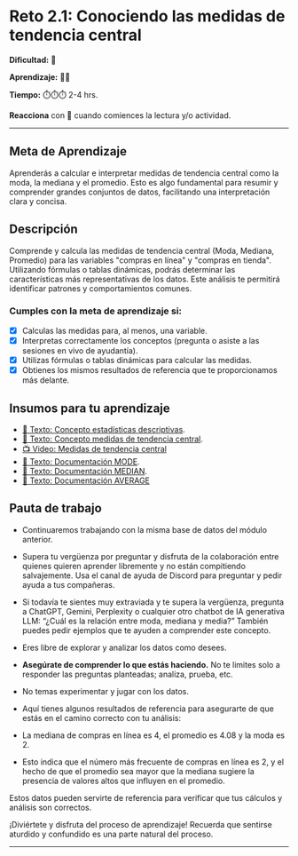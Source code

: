 # Reto 2.1: Conociendo las medidas de tendencia central

**Dificultad:** 🌻 

**Aprendizaje:** 🍯🍯 

**Tiempo:** ⏱️️️⏱️️️⏱️️ 2-4 hrs.

**Reacciona** con 👀 cuando comiences la lectura y/o actividad.

---

## Meta de Aprendizaje

Aprenderás a calcular e interpretar medidas de tendencia central como la moda, la mediana y el promedio. Esto es algo fundamental para resumir y comprender grandes conjuntos de datos, facilitando una interpretación clara y concisa.

## Descripción

Comprende y calcula las medidas de tendencia central (Moda, Mediana, Promedio) para las variables "compras en línea" y "compras en tienda". Utilizando fórmulas o tablas dinámicas, podrás determinar las características más representativas de los datos. Este análisis te permitirá identificar patrones y comportamientos comunes.

### Cumples con la meta de aprendizaje si:

- [x] Calculas las medidas para, al menos, una variable.
- [x] Interpretas correctamente los conceptos (pregunta o asiste a las sesiones en vivo de ayudantía).
- [x] Utilizas fórmulas o tablas dinámicas para calcular las medidas.
- [x] Obtienes los mismos resultados de referencia que te proporcionamos más delante.

## Insumos para tu aprendizaje

- [📄 Texto: Concepto estadísticas descriptivas](https://docs.google.com/document/d/13xu7cf5LcUN2CE58qwyZoNrhS713Ci0tI9S1odeapig/edit?usp=sharing).
- [📄 Texto: Concepto medidas de tendencia central](https://docs.google.com/document/d/1Ly_7zLmUjcczqCkQLQwvDYEGyRLtSNQLVi3w8CIh8sI/edit?usp=sharing).
- [📺 Video: Medidas de tendencia central](https://www.loom.com/share/67aa3fe302994c9fa6eecdfa9f4656d9?sid=20eb54a9-7c04-4576-87ba-48ac641a4c26)
- [📄 Texto: Documentación MODE](https://support.google.com/docs/answer/3094029?hl=es-419&sjid=13643531532267330533-EU).
- [📄 Texto: Documentación MEDIAN](https://support.google.com/docs/answer/3094025?hl=es-419&sjid=13643531532267330533-EU).
- [📄 Texto: Documentación AVERAGE](https://support.google.com/docs/answer/3093615?hl=es-419&sjid=13643531532267330533-EU)

## Pauta de trabajo

- Continuaremos trabajando con la misma base de datos del módulo anterior.

- Supera tu vergüenza por preguntar y disfruta de la colaboración entre quienes quieren aprender libremente y no están compitiendo salvajemente. Usa el canal de ayuda de Discord para preguntar y pedir ayuda a tus compañeras.

- Si todavía te sientes muy extraviada y te supera la vergüenza, pregunta a ChatGPT, Gemini, Perplexity o cualquier otro chatbot de IA generativa LLM: “¿Cuál es la relación entre moda, mediana y media?” También puedes pedir ejemplos que te ayuden a comprender este concepto.

- Eres libre de explorar y analizar los datos como desees.

- **Asegúrate de comprender lo que estás haciendo.** No te limites solo a responder las preguntas planteadas; analiza, prueba, etc.

- No temas experimentar y jugar con los datos.

- Aquí tienes algunos resultados de referencia para asegurarte de que estás en el camino correcto con tu análisis:

- La mediana de compras en línea es 4, el promedio es 4.08 y la moda es 2.

- Esto indica que el número más frecuente de compras en línea es 2, y el hecho de que el promedio sea mayor que la mediana sugiere la presencia de valores altos que influyen en el promedio.

Estos datos pueden servirte de referencia para verificar que tus cálculos y análisis son correctos.

¡Diviértete y disfruta del proceso de aprendizaje! Recuerda que sentirse aturdido y confundido es una parte natural del proceso.

---
